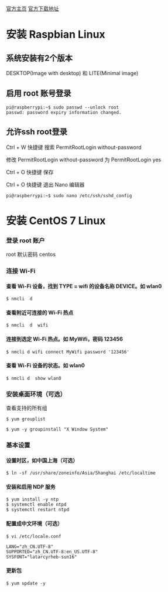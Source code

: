 
[官方主页](https://www.raspberrypi.org/)    [官方下载地址](https://www.raspberrypi.org/downloads/)

# 安装 Raspbian Linux

## 系统安装有2个版本

DESKTOP(Image with desktop) 和 LITE(Minimal image)

## 启用 root 账号登录 

```
pi@raspberrypi:~$ sudo passwd --unlock root
passwd: password expiry information changed.
```

## 允许ssh root登录

Ctrl + W 快捷键 搜索 PermitRootLogin without-password

修改 PermitRootLogin without-password 为 PermitRootLogin yes

Ctrl + O 快捷键 保存

Ctrl + O 快捷键 退出 Nano 编辑器

```
pi@raspberrypi:~$ sudo nano /etc/ssh/sshd_config
```

# 安装 CentOS 7 Linux

### 登录 root 账户

root 默认密码 centos

### 连接 Wi-Fi

#### 查看 Wi-Fi 设备，找到 TYPE = wifi 的设备名称 DEVICE。如 wlan0

```
$ nmcli  d
```

#### 查看附近可连接的 Wi-Fi 热点

```
$ nmcli  d  wifi
```

#### 连接到选定 Wi-Fi 热点。如 MyWifi，密码 123456

```
$ nmcli d wifi connect MyWifi password '123456'  
```

#### 查看 Wi-Fi 设备的状态。如 wlan0

```
$ nmcli d  show wlan0
```

### 安装桌面环境（可选）

查看支持的所有组

```
$ yum grouplist
```

```
$ yum -y groupinstall "X Window System"
```

### 基本设置

#### 设置时区，如中国上海（可选）

```
$ ln -sf /usr/share/zoneinfo/Asia/Shanghai /etc/localtime
```

#### 安装和启用 NDP 服务

```
$ yum install -y ntp
$ systemctl enable ntpd
$ systemctl restart ntpd
```

#### 配置成中文环境（可选）

```
$ vi /etc/locale.conf

LANG="zh_CN.UTF-8"
SUPPORTED="zh_CN.UTF-8:en_US.UTF-8"
SYSFONT="latarcyrheb-sun16"
```

#### 更新包

```
$ yum update -y
```

